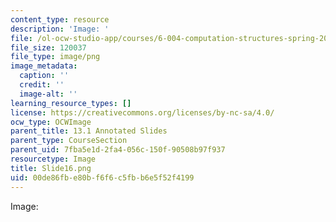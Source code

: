```yaml
---
content_type: resource
description: 'Image: '
file: /ol-ocw-studio-app/courses/6-004-computation-structures-spring-2017/00de86fbe80bf6f6c5fbb6e5f52f4199_Slide16.png
file_size: 120037
file_type: image/png
image_metadata:
  caption: ''
  credit: ''
  image-alt: ''
learning_resource_types: []
license: https://creativecommons.org/licenses/by-nc-sa/4.0/
ocw_type: OCWImage
parent_title: 13.1 Annotated Slides
parent_type: CourseSection
parent_uid: 7fba5e1d-2fa4-056c-150f-90508b97f937
resourcetype: Image
title: Slide16.png
uid: 00de86fb-e80b-f6f6-c5fb-b6e5f52f4199
---
```

Image: 